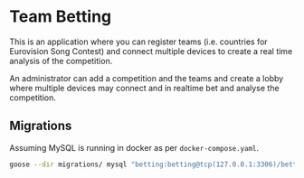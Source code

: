 # Team Betting

This is an application where you can register teams (i.e. countries for
Eurovision Song Contest) and connect multiple devices to create a real time
analysis of the competition.

An administrator can add a competition and the teams and create a lobby where
multiple devices may connect and in realtime bet and analyse the competition.

## Migrations

Assuming MySQL is running in docker as per `docker-compose.yaml`.

```sh
goose --dir migrations/ mysql "betting:betting@tcp(127.0.0.1:3306)/betting?parseTime=true&charset=utf8mb4&collation=utf8mb4_bin" up
```
